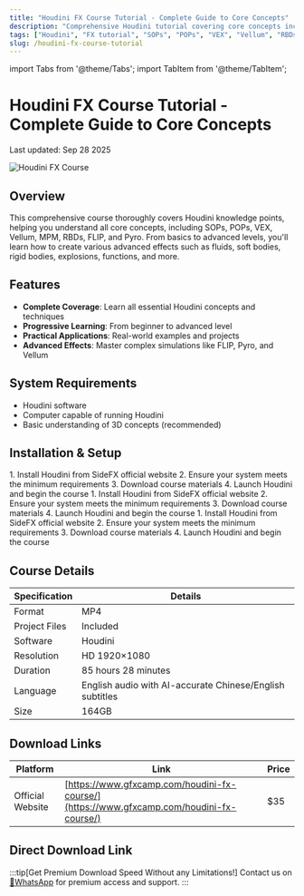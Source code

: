 ```yaml
---
title: "Houdini FX Course Tutorial - Complete Guide to Core Concepts"
description: "Comprehensive Houdini tutorial covering core concepts including SOPs, POPs, VEX, Vellum, MPM, RBDs, FLIP, and Pyro for beginners and advanced users"
tags: ["Houdini", "FX tutorial", "SOPs", "POPs", "VEX", "Vellum", "RBDs", "FLIP", "Pyro", "3D effects", "VFX", "simulation"]
slug: /houdini-fx-course-tutorial
---
```


import Tabs from '@theme/Tabs';
import TabItem from '@theme/TabItem';

# Houdini FX Course Tutorial - Complete Guide to Core Concepts

Last updated: Sep 28 2025

![Houdini FX Course](https://www.gfxcamp.com/wp-content/uploads/2025/09/Houdini-FX-Course.jpg)

## Overview

This comprehensive course thoroughly covers Houdini knowledge points, helping you understand all core concepts, including SOPs, POPs, VEX, Vellum, MPM, RBDs, FLIP, and Pyro. From basics to advanced levels, you'll learn how to create various advanced effects such as fluids, soft bodies, rigid bodies, explosions, functions, and more.

## Features

- **Complete Coverage**: Learn all essential Houdini concepts and techniques
- **Progressive Learning**: From beginner to advanced level
- **Practical Applications**: Real-world examples and projects
- **Advanced Effects**: Master complex simulations like FLIP, Pyro, and Vellum

## System Requirements

- Houdini software
- Computer capable of running Houdini
- Basic understanding of 3D concepts (recommended)

## Installation & Setup

<Tabs>
<TabItem value="windows" label="Windows">
1. Install Houdini from SideFX official website
2. Ensure your system meets the minimum requirements
3. Download course materials
4. Launch Houdini and begin the course
</TabItem>
<TabItem value="macos" label="macOS">
1. Install Houdini from SideFX official website
2. Ensure your system meets the minimum requirements
3. Download course materials
4. Launch Houdini and begin the course
</TabItem>
<TabItem value="linux" label="Linux">
1. Install Houdini from SideFX official website
2. Ensure your system meets the minimum requirements
3. Download course materials
4. Launch Houdini and begin the course
</TabItem>
</Tabs>

## Course Details

| Specification | Details |
|---------------|---------|
| Format | MP4 |
| Project Files | Included |
| Software | Houdini |
| Resolution | HD 1920×1080 |
| Duration | 85 hours 28 minutes |
| Language | English audio with AI-accurate Chinese/English subtitles |
| Size | 164GB |

## Download Links

| Platform | Link | Price |
|----------|------|-------|
| Official Website | [https://www.gfxcamp.com/houdini-fx-course/](https://www.gfxcamp.com/houdini-fx-course/) | $35 |

## Direct Download Link
:::tip[Get Premium Download Speed Without any Limitations!]
Contact us on [💬WhatsApp](https://wa.me/+8613237610083) for premium  access and support.
:::
